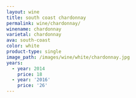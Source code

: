 ```yaml
---
layout: wine
title: south coast chardonnay
permalink: wine/chardonnay/
winename: chardonnay
varietal: chardonnay
ava: south-coast
color: white
product-type: single
image_path: /images/wine/white/chardonnay.jpg
years:
  - year: 2014
    price: 18
  - year: '2016'
    price: '26'
---
```




